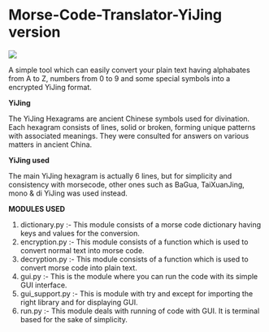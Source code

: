 # Morse-Code-Translator-YiJing version

![](ScreenShots/start.png)

A simple tool which can easily convert your plain text having alphabates from A to Z, numbers from 0 to 9 and some special symbols into a encrypted YiJing format.

<b>YiJing</b>

The YiJing Hexagrams are ancient Chinese symbols used for divination. Each hexagram consists of lines, solid or broken, forming unique patterns with associated meanings. They were consulted for answers on various matters in ancient China. 

<b>YiJing used</b>

The main YiJing hexagram is actually 6 lines, but for simplicity and consistency with morsecode, other ones such as BaGua, TaiXuanJing, mono & di YiJing was used instead.

<b>MODULES USED</b>

1. dictionary.py  :- This module consists of a morse code dictionary having keys and values for the conversion.
2. encryption.py  :- This module consists of a function which is used to convert normal text into morse code.
3. decryption.py  :- This module consists of a function which is used to convert morse code into plain text.
4. gui.py         :- This is the module where you can run the code with its simple GUI interface.
5. gui_support.py :- This is module with try and except for importing the right library and for displaying GUI.
6. run.py         :- This module deals with running of code with GUI. It is terminal based for the sake of simplicity.


